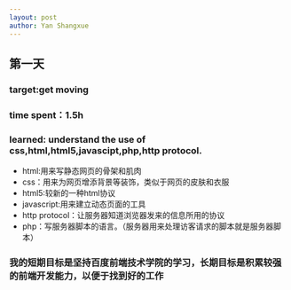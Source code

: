 ```yaml
---
layout: post
author: Yan Shangxue
---
```

## 第一天
### target:get moving
### time spent：1.5h
### learned: understand the use of css,html,html5,javascipt,php,http protocol.
- html:用来写静态网页的骨架和肌肉
- css：用来为网页增添背景等装饰，类似于网页的皮肤和衣服
- html5:较新的一种html协议
- javascript:用来建立动态页面的工具
- http protocol：让服务器知道浏览器发来的信息所用的协议
- php：写服务器脚本的语言。（服务器用来处理访客请求的脚本就是服务器脚本）
### 我的短期目标是坚持百度前端技术学院的学习，长期目标是积累较强的前端开发能力，以便于找到好的工作
